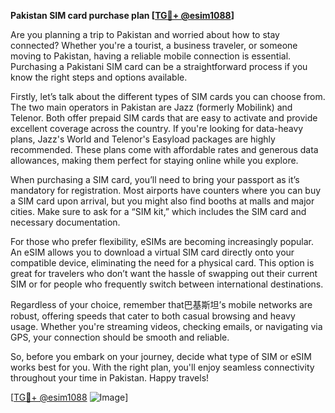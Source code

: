 **Pakistan SIM card purchase plan [[TG💪+ @esim1088](https://t.me/s/esim1088)]**

Are you planning a trip to Pakistan and worried about how to stay connected? Whether you're a tourist, a business traveler, or someone moving to Pakistan, having a reliable mobile connection is essential. Purchasing a Pakistani SIM card can be a straightforward process if you know the right steps and options available.

Firstly, let’s talk about the different types of SIM cards you can choose from. The two main operators in Pakistan are Jazz (formerly Mobilink) and Telenor. Both offer prepaid SIM cards that are easy to activate and provide excellent coverage across the country. If you're looking for data-heavy plans, Jazz's World and Telenor's Easyload packages are highly recommended. These plans come with affordable rates and generous data allowances, making them perfect for staying online while you explore.

When purchasing a SIM card, you’ll need to bring your passport as it’s mandatory for registration. Most airports have counters where you can buy a SIM card upon arrival, but you might also find booths at malls and major cities. Make sure to ask for a “SIM kit,” which includes the SIM card and necessary documentation.

For those who prefer flexibility, eSIMs are becoming increasingly popular. An eSIM allows you to download a virtual SIM card directly onto your compatible device, eliminating the need for a physical card. This option is great for travelers who don’t want the hassle of swapping out their current SIM or for people who frequently switch between international destinations.

Regardless of your choice, remember that巴基斯坦’s mobile networks are robust, offering speeds that cater to both casual browsing and heavy usage. Whether you're streaming videos, checking emails, or navigating via GPS, your connection should be smooth and reliable.

So, before you embark on your journey, decide what type of SIM or eSIM works best for you. With the right plan, you'll enjoy seamless connectivity throughout your time in Pakistan. Happy travels!

[[TG💪+ @esim1088](https://t.me/s/esim1088) ![Image](https://i.postimg.cc/Y0z9fWf4/image.png)]